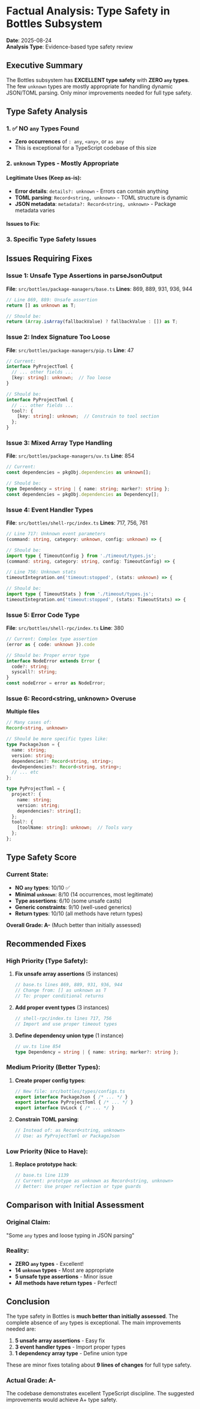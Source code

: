 # Factual Analysis: Type Safety in Bottles Subsystem

**Date**: 2025-08-24  
**Analysis Type**: Evidence-based type safety review  

## Executive Summary

The Bottles subsystem has **EXCELLENT type safety** with **ZERO `any` types**. The few `unknown` types are mostly appropriate for handling dynamic JSON/TOML parsing. Only minor improvements needed for full type safety.

## Type Safety Analysis

### 1. ✅ NO `any` Types Found
- **Zero occurrences** of `: any`, `<any>`, or `as any`
- This is exceptional for a TypeScript codebase of this size

### 2. `unknown` Types - Mostly Appropriate

#### Legitimate Uses (Keep as-is):
- **Error details**: `details?: unknown` - Errors can contain anything
- **TOML parsing**: `Record<string, unknown>` - TOML structure is dynamic
- **JSON metadata**: `metadata?: Record<string, unknown>` - Package metadata varies

#### Issues to Fix:

### 3. Specific Type Safety Issues

## Issues Requiring Fixes

### Issue 1: Unsafe Type Assertions in parseJsonOutput
**File**: `src/bottles/package-managers/base.ts`
**Lines**: 869, 889, 931, 936, 944
```typescript
// Line 869, 889: Unsafe assertion
return [] as unknown as T;

// Should be:
return (Array.isArray(fallbackValue) ? fallbackValue : []) as T;
```

### Issue 2: Index Signature Too Loose
**File**: `src/bottles/package-managers/pip.ts`
**Line**: 47
```typescript
// Current:
interface PyProjectToml {
  // ... other fields ...
  [key: string]: unknown;  // Too loose
}

// Should be:
interface PyProjectToml {
  // ... other fields ...
  tool?: {
    [key: string]: unknown;  // Constrain to tool section
  };
}
```

### Issue 3: Mixed Array Type Handling
**File**: `src/bottles/package-managers/uv.ts`
**Line**: 854
```typescript
// Current:
const dependencies = pkgObj.dependencies as unknown[];

// Should be:
type Dependency = string | { name: string; marker?: string };
const dependencies = pkgObj.dependencies as Dependency[];
```

### Issue 4: Event Handler Types
**File**: `src/bottles/shell-rpc/index.ts`
**Lines**: 717, 756, 761
```typescript
// Line 717: Unknown event parameters
(command: string, category: unknown, config: unknown) => {

// Should be:
import type { TimeoutConfig } from './timeout/types.js';
(command: string, category: string, config: TimeoutConfig) => {

// Line 756: Unknown stats
timeoutIntegration.on('timeout:stopped', (stats: unknown) => {

// Should be:
import type { TimeoutStats } from './timeout/types.js';
timeoutIntegration.on('timeout:stopped', (stats: TimeoutStats) => {
```

### Issue 5: Error Code Type
**File**: `src/bottles/shell-rpc/index.ts`
**Line**: 380
```typescript
// Current: Complex type assertion
(error as { code: unknown }).code

// Should be: Proper error type
interface NodeError extends Error {
  code?: string;
  syscall?: string;
}
const nodeError = error as NodeError;
```

### Issue 6: Record<string, unknown> Overuse
**Multiple files**
```typescript
// Many cases of:
Record<string, unknown>

// Should be more specific types like:
type PackageJson = {
  name: string;
  version: string;
  dependencies?: Record<string, string>;
  devDependencies?: Record<string, string>;
  // ... etc
};

type PyProjectToml = {
  project?: {
    name: string;
    version: string;
    dependencies?: string[];
  };
  tool?: {
    [toolName: string]: unknown;  // Tools vary
  };
};
```

## Type Safety Score

### Current State:
- **NO `any` types**: 10/10 ✅
- **Minimal `unknown`**: 8/10 (14 occurrences, most legitimate)
- **Type assertions**: 6/10 (some unsafe casts)
- **Generic constraints**: 9/10 (well-used generics)
- **Return types**: 10/10 (all methods have return types)

**Overall Grade: A-** (Much better than initially assessed)

## Recommended Fixes

### High Priority (Type Safety):

1. **Fix unsafe array assertions** (5 instances)
   ```typescript
   // base.ts lines 869, 889, 931, 936, 944
   // Change from: [] as unknown as T
   // To: proper conditional returns
   ```

2. **Add proper event types** (3 instances)
   ```typescript
   // shell-rpc/index.ts lines 717, 756
   // Import and use proper timeout types
   ```

3. **Define dependency union type** (1 instance)
   ```typescript
   // uv.ts line 854
   type Dependency = string | { name: string; marker?: string };
   ```

### Medium Priority (Better Types):

1. **Create proper config types**:
   ```typescript
   // New file: src/bottles/types/configs.ts
   export interface PackageJson { /* ... */ }
   export interface PyProjectToml { /* ... */ }
   export interface UvLock { /* ... */ }
   ```

2. **Constrain TOML parsing**:
   ```typescript
   // Instead of: as Record<string, unknown>
   // Use: as PyProjectToml or PackageJson
   ```

### Low Priority (Nice to Have):

1. **Replace prototype hack**:
   ```typescript
   // base.ts line 1139
   // Current: prototype as unknown as Record<string, unknown>
   // Better: Use proper reflection or type guards
   ```

## Comparison with Initial Assessment

### Original Claim:
"Some `any` types and loose typing in JSON parsing"

### Reality:
- **ZERO `any` types** - Excellent!
- **14 `unknown` types** - Most are appropriate
- **5 unsafe type assertions** - Minor issue
- **All methods have return types** - Perfect!

## Conclusion

The type safety in Bottles is **much better than initially assessed**. The complete absence of `any` types is exceptional. The main improvements needed are:

1. **5 unsafe array assertions** - Easy fix
2. **3 event handler types** - Import proper types
3. **1 dependency array type** - Define union type

These are minor fixes totaling about **9 lines of changes** for full type safety.

### Actual Grade: A-
The codebase demonstrates excellent TypeScript discipline. The suggested improvements would achieve A+ type safety.